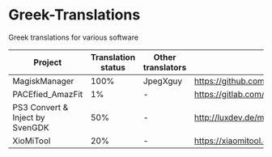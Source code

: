 # Greek-Translations
Greek translations for various software

Project | Translation status | Other translators | Link | Status
------------ | ------------- | ------------- | -------------  | ------------- 
MagiskManager | 100% | JpegXguy | https://github.com/topjohnwu/MagiskManager | Accepted
PACEfied_AmazFit | 1% | - | https://gitlab.com/Neuer_User/PACEfied_AmazFit | Undergoing
PS3 Convert & Inject by SvenGDK | 50% | - | http://luxdev.de/multitools/tools/ | Undergoing
XioMiTool | 20% | - | https://xiaomitool.com/ | Undergoing
